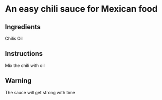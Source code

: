 # An easy chili sauce for Mexican food

## Ingredients

Chilis
Oil

## Instructions

Mix the chili with oil

## Warning

The sauce will get strong with time
